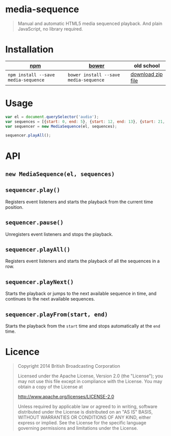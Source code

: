 # media-sequence

> Manual and automatic HTML5 media sequenced playback. And plain JavaScript, no library required.

# Installation

<table>
  <thead>
    <tr>
      <th><a href="https://npmjs.org/">npm</a></th>
      <th><a href="https://github.com/bower/bower">bower</a></th>
      <th>old school</th>
    </tr>
  </thead>
  <tbody>
    <tr>
      <td><code>npm install --save media-sequence</code></td>
      <td><code>bower install --save media-sequence</code></td>
      <td><a href="https://github.com/oncletom/media-sequence/archive/master.zip">download zip file</a></td>
    </tr>
  </tbody>
</table>

# Usage

```js
var el = document.querySelector('audio');
var sequences = [{start: 0, end: 5}, {start: 12, end: 13}, {start: 21, end: 31}];
var sequencer = new MediaSequence(el, sequences);

sequencer.playAll();
```

# API

## `new MediaSequence(el, sequences)`

## `sequencer.play()`

Registers event listeners and starts the playback from the current time position.

## `sequencer.pause()`

Unregisters event listeners and stops the playback.

## `sequencer.playAll()`

Registers event listeners and starts the playback of all the sequences in a row.

## `sequencer.playNext()`

Starts the playback or jumps to the next available sequence in time, and continues to the next available sequences.

## `sequencer.playFrom(start, end)`

Starts the playback from the `start` time and stops automatically at the `end` time.

# Licence

> Copyright 2014 British Broadcasting Corporation
>
> Licensed under the Apache License, Version 2.0 (the "License"); you may not use this file except in compliance with the License. You may obtain a copy of the License at
>
> http://www.apache.org/licenses/LICENSE-2.0
>
> Unless required by applicable law or agreed to in writing, software distributed under the License is distributed on an "AS IS" BASIS, WITHOUT WARRANTIES OR CONDITIONS OF ANY KIND, either express or implied. See the License for the specific language governing permissions and limitations under the License.